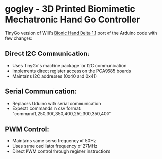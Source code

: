 # gogley - 3D Printed Biomimetic Mechatronic Hand Go Controller
TinyGo version of Will's [Bionic Hand Delta 1.1](https://willcogley.notion.site/Will-Cogley-Project-Archive-75a4864d73ab4361ab26cabaadaec33a?p=3e7718a58fc34e5ab0736f6c523bee1e&pm=c) port of the Arduino code with few changes:

## Direct I2C Communication:

- Uses TinyGo's machine package for I2C communication
- Implements direct register access on the PCA9685 boards
- Maintains I2C addresses (0x40 and 0x41)

## Serial Communication:

- Replaces Uduino with serial communication
- Expects commands in csv format: "command1,250,300,350,400,250,300,350,400"

## PWM Control:

- Maintains same servo frequency of 50Hz
- Uses same oscillator frequency of 27MHz
- Direct PWM control through register instructions
